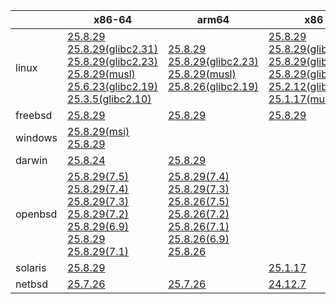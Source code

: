 ||x86-64|arm64|x86|ppc64le|armv7|armel|
| --- | --- | --- | --- | --- | --- | --- |
|linux|[25.8.29](https://github.com/roswell/sbcl_head/releases/download/25.8.29/sbcl-25.8.29-x86-64-linux-binary.tar.bz2)<br />[25.8.29(glibc2.31)](https://github.com/roswell/sbcl_head/releases/download/25.8.29/sbcl-25.8.29-x86-64-linux-glibc2.31-binary.tar.bz2)<br />[25.8.29(glibc2.23)](https://github.com/roswell/sbcl_head/releases/download/25.8.29/sbcl-25.8.29-x86-64-linux-glibc2.23-binary.tar.bz2)<br />[25.8.29(musl)](https://github.com/roswell/sbcl_head/releases/download/25.8.29/sbcl-25.8.29-x86-64-linux-musl-binary.tar.bz2)<br />[25.6.23(glibc2.19)](https://github.com/roswell/sbcl_head/releases/download/25.6.23/sbcl-25.6.23-x86-64-linux-glibc2.19-binary.tar.bz2)<br />[25.3.5(glibc2.10)](https://github.com/roswell/sbcl_head/releases/download/25.3.5/sbcl-25.3.5-x86-64-linux-glibc2.10-binary.tar.bz2)<br />|[25.8.29](https://github.com/roswell/sbcl_head/releases/download/25.8.29/sbcl-25.8.29-arm64-linux-binary.tar.bz2)<br />[25.8.29(glibc2.23)](https://github.com/roswell/sbcl_head/releases/download/25.8.29/sbcl-25.8.29-arm64-linux-glibc2.23-binary.tar.bz2)<br />[25.8.29(musl)](https://github.com/roswell/sbcl_head/releases/download/25.8.29/sbcl-25.8.29-arm64-linux-musl-binary.tar.bz2)<br />[25.8.26(glibc2.19)](https://github.com/roswell/sbcl_head/releases/download/25.8.26/sbcl-25.8.26-arm64-linux-glibc2.19-binary.tar.bz2)<br />|[25.8.29](https://github.com/roswell/sbcl_head/releases/download/25.8.29/sbcl-25.8.29-x86-linux-binary.tar.bz2)<br />[25.8.29(glibc2.31)](https://github.com/roswell/sbcl_head/releases/download/25.8.29/sbcl-25.8.29-x86-linux-glibc2.31-binary.tar.bz2)<br />[25.8.29(glibc2.23)](https://github.com/roswell/sbcl_head/releases/download/25.8.29/sbcl-25.8.29-x86-linux-glibc2.23-binary.tar.bz2)<br />[25.8.29(glibc2.19)](https://github.com/roswell/sbcl_head/releases/download/25.8.29/sbcl-25.8.29-x86-linux-glibc2.19-binary.tar.bz2)<br />[25.2.12(glibc2.10)](https://github.com/roswell/sbcl_head/releases/download/25.2.12/sbcl-25.2.12-x86-linux-glibc2.10-binary.tar.bz2)<br />[25.1.17(musl)](https://github.com/roswell/sbcl_head/releases/download/25.1.17/sbcl-25.1.17-x86-linux-musl-binary.tar.bz2)<br />|[25.8.29](https://github.com/roswell/sbcl_head/releases/download/25.8.29/sbcl-25.8.29-ppc64le-linux-binary.tar.bz2)<br />[25.8.29(glibc2.19)](https://github.com/roswell/sbcl_head/releases/download/25.8.29/sbcl-25.8.29-ppc64le-linux-glibc2.19-binary.tar.bz2)<br />[25.8.26(glibc2.23)](https://github.com/roswell/sbcl_head/releases/download/25.8.26/sbcl-25.8.26-ppc64le-linux-glibc2.23-binary.tar.bz2)<br />|[25.8.26](https://github.com/roswell/sbcl_head/releases/download/25.8.26/sbcl-25.8.26-armv7-linux-binary.tar.bz2)<br />|[25.1.17](https://github.com/roswell/sbcl_head/releases/download/25.1.17/sbcl-25.1.17-armel-linux-binary.tar.bz2)<br />|
|freebsd|[25.8.29](https://github.com/roswell/sbcl_head/releases/download/25.8.29/sbcl-25.8.29-x86-64-freebsd-binary.tar.bz2)<br />|[25.8.29](https://github.com/roswell/sbcl_head/releases/download/25.8.29/sbcl-25.8.29-arm64-freebsd-binary.tar.bz2)<br />|[25.8.29](https://github.com/roswell/sbcl_head/releases/download/25.8.29/sbcl-25.8.29-x86-freebsd-binary.tar.bz2)<br />||||
|windows|[25.8.29(msi)](https://github.com/roswell/sbcl_head/releases/download/25.8.29/sbcl-25.8.29-x86-64-windows-binary.msi)<br />[25.8.29](https://github.com/roswell/sbcl_head/releases/download/25.8.29/sbcl-25.8.29-x86-64-windows-binary.tar.bz2)<br />||||||
|darwin|[25.8.24](https://github.com/roswell/sbcl_head/releases/download/25.8.24/sbcl-25.8.24-x86-64-darwin-binary.tar.bz2)<br />|[25.8.29](https://github.com/roswell/sbcl_head/releases/download/25.8.29/sbcl-25.8.29-arm64-darwin-binary.tar.bz2)<br />|||||
|openbsd|[25.8.29(7.5)](https://github.com/roswell/sbcl_head/releases/download/25.8.29/sbcl-25.8.29-x86-64-openbsd-7.5-binary.tar.bz2)<br />[25.8.29(7.4)](https://github.com/roswell/sbcl_head/releases/download/25.8.29/sbcl-25.8.29-x86-64-openbsd-7.4-binary.tar.bz2)<br />[25.8.29(7.3)](https://github.com/roswell/sbcl_head/releases/download/25.8.29/sbcl-25.8.29-x86-64-openbsd-7.3-binary.tar.bz2)<br />[25.8.29(7.2)](https://github.com/roswell/sbcl_head/releases/download/25.8.29/sbcl-25.8.29-x86-64-openbsd-7.2-binary.tar.bz2)<br />[25.8.29(6.9)](https://github.com/roswell/sbcl_head/releases/download/25.8.29/sbcl-25.8.29-x86-64-openbsd-6.9-binary.tar.bz2)<br />[25.8.29](https://github.com/roswell/sbcl_head/releases/download/25.8.29/sbcl-25.8.29-x86-64-openbsd-binary.tar.bz2)<br />[25.8.29(7.1)](https://github.com/roswell/sbcl_head/releases/download/25.8.29/sbcl-25.8.29-x86-64-openbsd-7.1-binary.tar.bz2)<br />|[25.8.29(7.4)](https://github.com/roswell/sbcl_head/releases/download/25.8.29/sbcl-25.8.29-arm64-openbsd-7.4-binary.tar.bz2)<br />[25.8.29(7.3)](https://github.com/roswell/sbcl_head/releases/download/25.8.29/sbcl-25.8.29-arm64-openbsd-7.3-binary.tar.bz2)<br />[25.8.26(7.5)](https://github.com/roswell/sbcl_head/releases/download/25.8.26/sbcl-25.8.26-arm64-openbsd-7.5-binary.tar.bz2)<br />[25.8.26(7.2)](https://github.com/roswell/sbcl_head/releases/download/25.8.26/sbcl-25.8.26-arm64-openbsd-7.2-binary.tar.bz2)<br />[25.8.26(7.1)](https://github.com/roswell/sbcl_head/releases/download/25.8.26/sbcl-25.8.26-arm64-openbsd-7.1-binary.tar.bz2)<br />[25.8.26(6.9)](https://github.com/roswell/sbcl_head/releases/download/25.8.26/sbcl-25.8.26-arm64-openbsd-6.9-binary.tar.bz2)<br />[25.8.26](https://github.com/roswell/sbcl_head/releases/download/25.8.26/sbcl-25.8.26-arm64-openbsd-binary.tar.bz2)<br />|||||
|solaris|[25.8.29](https://github.com/roswell/sbcl_head/releases/download/25.8.29/sbcl-25.8.29-x86-64-solaris-binary.tar.bz2)<br />||[25.1.17](https://github.com/roswell/sbcl_head/releases/download/25.1.17/sbcl-25.1.17-x86-solaris-binary.tar.bz2)<br />||||
|netbsd|[25.7.26](https://github.com/roswell/sbcl_head/releases/download/25.7.26/sbcl-25.7.26-x86-64-netbsd-binary.tar.bz2)<br />|[25.7.26](https://github.com/roswell/sbcl_head/releases/download/25.7.26/sbcl-25.7.26-arm64-netbsd-binary.tar.bz2)<br />|[24.12.7](https://github.com/roswell/sbcl_head/releases/download/24.12.7/sbcl-24.12.7-x86-netbsd-binary.tar.bz2)<br />||||
